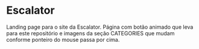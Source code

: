 # Escalator

Landing page para o site da Escalator.
Página com botão animado que leva para este repositório e imagens da seção CATEGORIES que mudam conforme ponteiro do mouse passa por cima.

